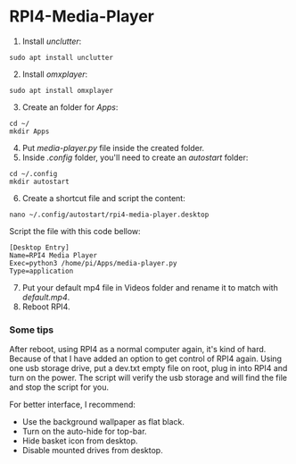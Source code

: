 # RPI4-Media-Player

1. Install *unclutter*:

```shell
sudo apt install unclutter
```

2. Install *omxplayer*:

```shell
sudo apt install omxplayer
```

3. Create an folder for *Apps*:

```shell
cd ~/
mkdir Apps
```
4. Put *media-player.py* file inside the created folder.
5. Inside *.config* folder, you'll need to create an *autostart* folder:

```shell
cd ~/.config
mkdir autostart
```

6. Create a shortcut file and script the content:

```shell
nano ~/.config/autostart/rpi4-media-player.desktop
```

Script the file with this code bellow:

```shell
[Desktop Entry]
Name=RPI4 Media Player
Exec=python3 /home/pi/Apps/media-player.py
Type=application
```

7. Put your default mp4 file in Videos folder and rename it to match with *default.mp4*.
8. Reboot RPI4.

### Some tips
After reboot, using RPI4 as a normal computer again, it's kind of hard. Because of that I have added an option to get control of RPI4 again.
Using one usb storage drive, put a dev.txt empty file on root, plug in into RPI4 and turn on the power. The script will verify the usb storage and will find the file and stop the script for you.

For better interface, I recommend:

- Use the background wallpaper as flat black.
- Turn on the auto-hide for top-bar.
- Hide basket icon from desktop.
- Disable mounted drives from desktop.
